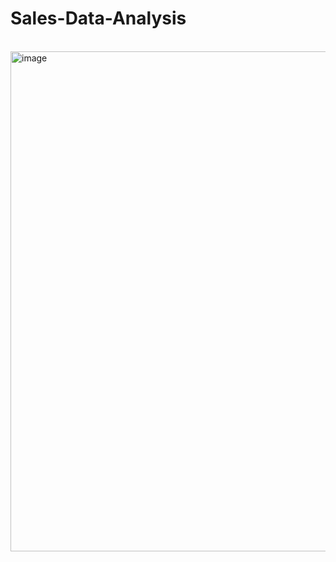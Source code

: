 # Sales-Data-Analysis
<br>
<img width="800" alt="image" src="https://user-images.githubusercontent.com/57039610/157793468-bf666f6e-8d60-45d8-9be5-3d08a9b60fd9.png">
